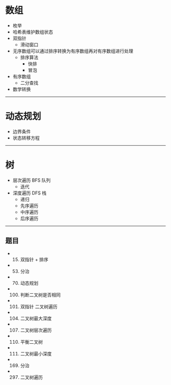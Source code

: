 # 数组

- 枚举
- 哈希表维护数组状态
- 双指针
  - 滑动窗口
- 无序数组可以通过排序转换为有序数组再对有序数组进行处理
  - 排序算法
    - 快排
    - 冒泡
- 有序数组
  - 二分查找
- 数学转换

---

# 动态规划

- 边界条件
- 状态转移方程

---

# 树

- 层次遍历 BFS 队列
  - 迭代
- 深度遍历 DFS 栈
  - 递归
  - 先序遍历
  - 中序遍历
  - 后序遍历

---

## 题目

- 15. 双指针 + 排序
- 53. 分治
- 70. 动态规划
- 100. 判断二叉树是否相同
- 101. 双指针 二叉树遍历
- 104. 二叉树最大深度
- 107. 二叉树层次遍历
- 110. 平衡二叉树
- 111. 二叉树最小深度
- 169. 分治
- 297.  二叉树遍历
